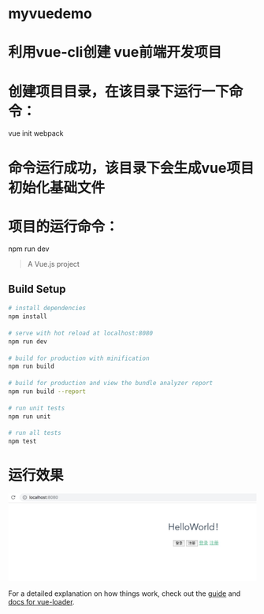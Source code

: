 # myvuedemo

# 利用vue-cli创建 vue前端开发项目
# 创建项目目录，在该目录下运行一下命令：
 vue init webpack

# 命令运行成功，该目录下会生成vue项目初始化基础文件

# 项目的运行命令：

 npm run dev



> A Vue.js project

## Build Setup

``` bash
# install dependencies
npm install

# serve with hot reload at localhost:8080
npm run dev

# build for production with minification
npm run build

# build for production and view the bundle analyzer report
npm run build --report

# run unit tests
npm run unit

# run all tests
npm test
```

# 运行效果
![Image text](https://github.com/1805455228/myvue2/blob/master/static/p_img/p1.jpg)

For a detailed explanation on how things work, check out the [guide](http://vuejs-templates.github.io/webpack/) and [docs for vue-loader](http://vuejs.github.io/vue-loader).


